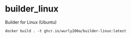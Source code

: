 # builder_linux
Builder for Linux (Ubuntu)

```
docker build . -t ghcr.io/wurly200a/builder-linux:latest
```
